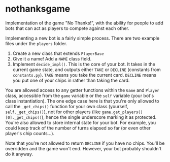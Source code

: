 # nothanksgame
Implementation of the game "No Thanks!", with the ability for people to add bots that can act as players to compete against each other.

Implementing a new bot is a fairly simple process. There are two example files under the `players` folder.

1. Create a new class that extends `PlayerBase`
2. Give it a name! Add a `NAME` class field.
3. Implement `decide_impl()`. This is the core of your bot. It takes in the current game state, and outputs either `TAKE` or `DECLINE` (constants from `constants.py`). `TAKE` means you take the current card. `DECLINE` means you put one of your chips in rather than taking the card.

You are allowed access to any getter functions within the `Game` and `Player` class, accessible from the `game` variable or the `self` variable (your bot's class instantiation). The one edge case here is that you're only allowed to call the `_get_chips()` function for your own class (yourself, `self._get_chips()`), not for other players (like `game.get_players()[0]._get_chips()`), hence the single underscore marking it as protected.
You're also allowed to store internal state for your bot. For example, you could keep track of the number of turns elapsed so far (or even other player's chip counts...).

Note that you're not allowed to return `DECLINE` if you have no chips. You'll be overridden and the game won't end. However, your bot probably shouldn't do it anyway.
